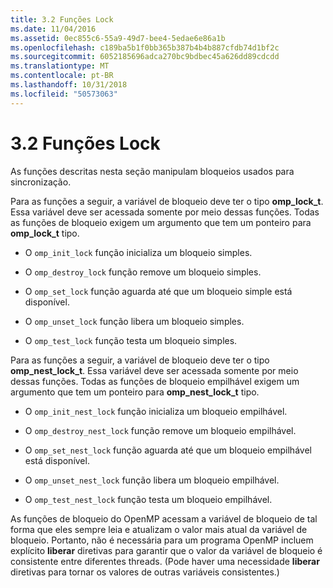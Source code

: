 ```yaml
---
title: 3.2 Funções Lock
ms.date: 11/04/2016
ms.assetid: 0ec855c6-55a9-49d7-bee4-5edae6e86a1b
ms.openlocfilehash: c189ba5b1f0bb365b387b4b4b887cfdb74d1bf2c
ms.sourcegitcommit: 6052185696adca270bc9bdbec45a626dd89cdcdd
ms.translationtype: MT
ms.contentlocale: pt-BR
ms.lasthandoff: 10/31/2018
ms.locfileid: "50573063"
---
```

# <a name="32-lock-functions"></a>3.2 Funções Lock

As funções descritas nesta seção manipulam bloqueios usados para sincronização.

Para as funções a seguir, a variável de bloqueio deve ter o tipo **omp_lock_t**. Essa variável deve ser acessada somente por meio dessas funções. Todas as funções de bloqueio exigem um argumento que tem um ponteiro para **omp_lock_t** tipo.

- O `omp_init_lock` função inicializa um bloqueio simples.

- O `omp_destroy_lock` função remove um bloqueio simples.

- O `omp_set_lock` função aguarda até que um bloqueio simple está disponível.

- O `omp_unset_lock` função libera um bloqueio simples.

- O `omp_test_lock` função testa um bloqueio simples.

Para as funções a seguir, a variável de bloqueio deve ter o tipo **omp_nest_lock_t**.  Essa variável deve ser acessada somente por meio dessas funções. Todas as funções de bloqueio empilhável exigem um argumento que tem um ponteiro para **omp_nest_lock_t** tipo.

- O `omp_init_nest_lock` função inicializa um bloqueio empilhável.

- O `omp_destroy_nest_lock` função remove um bloqueio empilhável.

- O `omp_set_nest_lock` função aguarda até que um bloqueio empilhável está disponível.

- O `omp_unset_nest_lock` função libera um bloqueio empilhável.

- O `omp_test_nest_lock` função testa um bloqueio empilhável.

As funções de bloqueio do OpenMP acessam a variável de bloqueio de tal forma que eles sempre leia e atualizam o valor mais atual da variável de bloqueio. Portanto, não é necessária para um programa OpenMP incluem explícito **liberar** diretivas para garantir que o valor da variável de bloqueio é consistente entre diferentes threads. (Pode haver uma necessidade **liberar** diretivas para tornar os valores de outras variáveis consistentes.)